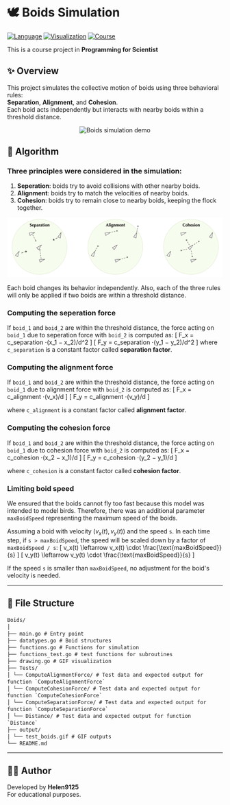 # 🕊️ Boids Simulation

[![Language](https://img.shields.io/badge/language-Go-blue)]()
[![Visualization](https://img.shields.io/badge/output-GIF-green)]()
[![Course](https://img.shields.io/badge/course-Programming%20for%20Scientists-8A2BE2)]()

This is a course project in **Programming for Scientist**

## ✨ Overview
This project simulates the collective motion of boids using three behavioral rules:  
**Separation**, **Alignment**, and **Cohesion**.  
Each boid acts independently but interacts with nearby boids within a threshold distance.

<p align="center">
  <img src="output/test_boids_2.gif" width="480" alt="Boids simulation demo">
</p>


## 🧩 Algorithm
### Three principles were considered in the simulation:
1. **Seperation**: boids try to avoid collisions with other nearby boids.
2. **Alignment**: boids try to match the velocities of nearby boids.
3. **Cohesion**: boids try to remain close to nearby boids, keeping the flock together.

![Figure reference: Programming for Scientists 2025](images/three_principle_illustration.png)

Each boid changes its behavior independently. Also, each of the three rules will only be applied if two boids are within a threshold distance.

### Computing the seperation force
If `boid_1` and `boid_2` are within the threshold distance, the force acting on `boid_1` due to seperation force with `boid_2` is computed as:
\[
F_x = c_separation ⋅(x_1 − x_2)/d^2
\]
\[
F_y = c_separation ⋅(y_1 − y_2)/d^2
\]
where `c_separation` is a constant factor called **separation factor**.

### Computing the alignment force
If `boid_1` and `boid_2` are within the threshold distance, the force acting on `boid_1` due to alignment force with `boid_2` is computed as:
\[
F_x = c_alignment ⋅(v_x)/d
\]
\[
F_y = c_alignment ⋅(v_y)/d
\]

where `c_alignment` is a constant factor called **alignment factor**.

### Computing the cohesion force
If `boid_1` and `boid_2` are within the threshold distance, the force acting on `boid_1` due to cohesion force with `boid_2` is computed as:
\[
F_x = c_cohesion ⋅(x_2 − x_1)/d
\]
\[
F_y = c_cohesion ⋅(y_2 − y_1)/d
\]

where `c_cohesion` is a constant factor called **cohesion factor**.

### Limiting boid speed
We ensured that the boids cannot fly too fast because this model was intended to model birds. Therefore, there was an additional parameter `maxBoidSpeed` representing the maximum speed of the boids.

Assuming a boid with velocity $(v_x(t), v_y(t))$ and the speed `s`. In each time step, if `s > maxBoidSpeed`, the speed will be scaled down by a factor of `maxBoidSpeed / s`:
\[
v_x(t) \leftarrow v_x(t) \cdot \frac{\text{maxBoidSpeed}}{s}
\]
\[
v_y(t) \leftarrow v_y(t) \cdot \frac{\text{maxBoidSpeed}}{s}
\]

If the speed `s` is smaller than `maxBoidSpeed`, no adjustment for the boid's velocity is needed.

---
## 📁 File Structure
```
Boids/
│
├── main.go # Entry point
├── datatypes.go # Boid structures
├── functions.go # Functions for simulation
├── functions_test.go # test functions for subroutines
├── drawing.go # GIF visualization
├── Tests/ 
│ └── ComputeAlignmentForce/ # Test data and expected output for function `ComputeAlignmentForce`
│ └── ComputeCohesionForce/ # Test data and expected output for function `ComputeCohesionForce`
│ └── ComputeSeparationForce/ # Test data and expected output for function `ComputeSeparationForce`
│ └── Distance/ # Test data and expected output for function `Distance`
├── output/
│ └── test_boids.gif # GIF outputs 
└── README.md
```

---

## 🧑‍💻 Author

Developed by **Helen9125**  
For educational purposes.
